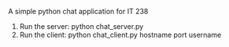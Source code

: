 A simple python chat application for IT 238

1. Run the server: python chat_server.py
2. Run the client: python chat_client.py hostname port username
